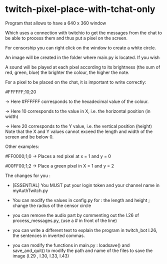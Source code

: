 # twitch-pixel-place-with-tchat-only

Program that allows to have a 640 x 360 window

Which uses a connection with twitchio to get the messages from the chat to be able to process them and thus put a pixel on the screen.

For censorship you can right click on the window to create a white circle.

An image will be created in the folder where main.py is located. If you wish

A sound will be played at each pixel according to its brightness (the sum of red, green, blue) the brighter the colour, the higher the note.

For a pixel to be placed on the chat, it is important to write correctly:

#FFFFFF;10;20

-> Here #FFFFFF corresponds to the hexadecimal value of the colour.

-> Here 10 corresponds to the value in X, i.e. the horizontal position (in width)

-> Here 20 corresponds to the Y value, i.e. the vertical position (height)
Note that the X and Y values cannot exceed the length and width of the screen and be below 0.



Other examples:

#FF0000;1;0 -> Places a red pixel at x = 1 and y = 0

#00FF00;1;2 -> Place a green pixel in X = 1 and y = 2



The changes for you :

- [ESSENTIAL] You MUST put your login token and your channel name in myAuthTwitch.py 


- You can modify the values in config.py for : the length and height ; change the radius of the censor circle

- you can remove the audio part by commenting out the l.26 of process_messages.py, (use a # in front of the line)

- you can write a different text to explain the program in twitch_bot l.26, the sentences in inverted commas.

- you can modify the functions in main.py : loadsave() and save_and_quit() to modify the path and name of the files to save the image (l.29 , l.30, l.33, l.43)
